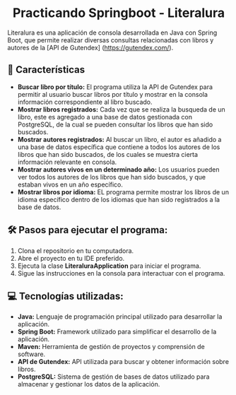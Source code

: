 <h1 align="center" id="title">Practicando Springboot - Literalura</h1>

Literalura es una aplicación de consola desarrollada en Java con Spring Boot, que permite realizar diversas consultas relacionadas con libros y autores de la [API de Gutendex] (https://gutendex.com/).

  
  
<h2>🧐 Características</h2>

*   **Buscar libro por título:** El programa utiliza la API de Gutendex para permitir al usuario buscar libros por título y mostrar en la consola información correspondiente al libro buscado.
*   **Mostrar libros registrados:** Cada vez que se realiza la busqueda de un libro, este es agregado a una base de datos gestionada con PostgreSQL, de la cual se pueden consultar los libros que han sido buscados.
*   **Mostrar autores registrados:** Al buscar un libro, el autor es añadido a una base de datos específica que contiene a todos los autores de los libros que han sido buscados, de los cuales se muestra cierta información relevante en consola.
*   **Mostrar autores vivos en un determinado año:** Los usuarios pueden ver todos los autores de los libros que han sido buscados, y que estaban vivos en un año específico.
*   **Mostrar libros por idioma:** EL programa permite mostrar los libros de un idioma específico dentro de los idiomas que han sido registrados a la base de datos.

<h2>🛠️ Pasos para ejecutar el programa:</h2>
<ol>
  <li>Clona el repositorio en tu computadora.</li>
  <li>Abre el proyecto en tu IDE preferido.</li>
  <li>Ejecuta la clase <b>LiteraluraApplication</b> para iniciar el programa.</li>
  <li>Sigue las instrucciones en la consola para interactuar con el programa.</li>
</ol> 
  
  
<h2>💻 Tecnologías utilizadas:</h2>

* **Java:** Lenguaje de programación principal utilizado para desarrollar la aplicación.
* **Spring Boot:** Framework utilizado para simplificar el desarrollo de la aplicación.
* **Maven:** Herramienta de gestión de proyectos y comprensión de software.
* **API de Gutendex:** API utilizada para buscar y obtener información sobre libros.
* **PostgreSQL:** Sistema de gestión de bases de datos utilizado para almacenar y gestionar los datos de la aplicación.
